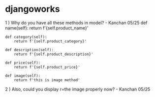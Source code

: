 # djangoworks

1 ) Why do you have all these methods in model?  - Kanchan 05/25
def name(self):
        return f'{self.product_name}'

    def category(self):
        return f'{self.product_category}'

    def description(self):
        return f'{self.product_description}'

    def price(self):
        return f'{self.product_price}'

    def image(self):
        return f'this is image method'
        
 2 ) Also, could you display r=the image properly now? - Kanchan 05/25
